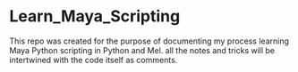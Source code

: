 # Learn_Maya_Scripting
This repo was created for the purpose of documenting my process learning Maya Python scripting in Python and Mel. 
all the notes and tricks will be intertwined with the code itself as comments. 
